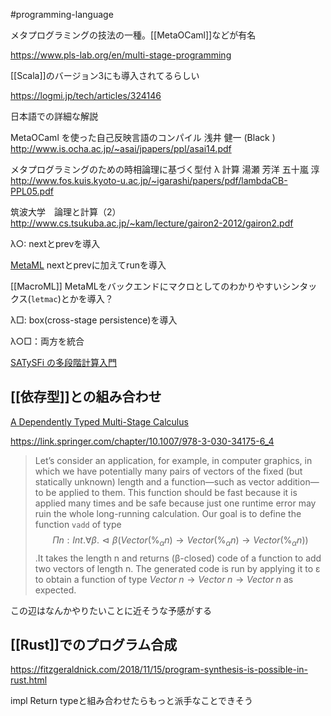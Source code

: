  #programming-language 

メタプログラミングの技法の一種。[[MetaOCaml]]などが有名

https://www.pls-lab.org/en/multi-stage-programming

[[Scala]]のバージョン3にも導入されてるらしい

https://logmi.jp/tech/articles/324146

日本語での詳細な解説

MetaOCaml を使った自己反映言語のコンパイル 浅井 健一  (Black )
http://www.is.ocha.ac.jp/~asai/jpapers/ppl/asai14.pdf

メタプログラミングのための時相論理に基づく型付 λ 計算 湯瀬 芳洋 五十嵐 淳
http://www.fos.kuis.kyoto-u.ac.jp/~igarashi/papers/pdf/lambdaCB-PPL05.pdf

筑波大学　論理と計算（2）
http://www.cs.tsukuba.ac.jp/~kam/lecture/gairon2-2012/gairon2.pdf

λ○: nextとprevを導入

[MetaML](https://www.sciencedirect.com/science/article/pii/S0304397500000530) nextとprevに加えてrunを導入

[[MacroML]] MetaMLをバックエンドにマクロとしてのわかりやすいシンタックス(`letmac`)とかを導入？

λ□: box(cross-stage persistence)を導入

λ○□：両方を統合


[SATySFi の多段階計算入門](https://sankantsu.hatenablog.com/entry/2022/08/19/215024)

## [[依存型]]との組み合わせ

[A Dependently Typed Multi-Stage Calculus](https://arxiv.org/abs/1908.02035)

https://link.springer.com/chapter/10.1007/978-3-030-34175-6_4

> Let’s consider an application, for example, in computer graphics, in which we have potentially many pairs of vectors of the fixed (but statically unknown) length and a function—such as vector addition—to be applied to them. 
> This function should be fast because it is applied many times and be safe because just one runtime error may ruin the whole long-running calculation. 
> Our goal is to define the function `vadd` of type $$Πn : Int.∀β.⊲β(Vector (\%_αn) → Vector (\%_αn) → Vector (\%_αn))$$
> .It takes the length n and returns (β-closed) code of a function to add two vectors of length n. The generated code is run by applying it to ε to obtain a function of type $Vector\; n → Vector\; n → Vector\; n$ as expected.

この辺はなんかやりたいことに近そうな予感がする


## [[Rust]]でのプログラム合成

https://fitzgeraldnick.com/2018/11/15/program-synthesis-is-possible-in-rust.html

impl Return typeと組み合わせたらもっと派手なことできそう